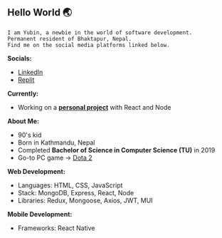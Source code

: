 ## **Hello World** 🌏  

```
I am Yubin, a newbie in the world of software development.  
Permanent resident of Bhaktapur, Nepal.
Find me on the social media platforms linked below.  
```  

**Socials:**  
- [LinkedIn](https://www.linkedin.com/in/yubinkarki/)  
- [Replit](https://replit.com/@YubinKarki)  

**Currently:**  
- Working on a **[personal project](https://github.com/yubinkarki/Projecter)** with React and Node

**About Me:**  
- 90's kid
- Born in Kathmandu, Nepal
- Completed **Bachelor of Science in Computer Science (TU)** in 2019
- Go-to PC game → [Dota 2](https://www.dota2.com/home)

**Web Development:**  
- Languages: HTML, CSS, JavaScript  
- Stack: MongoDB, Express, React, Node  
- Libraries: Redux, Mongoose, Axios, JWT, MUI  

**Mobile Development:**  
- Frameworks: React Native
